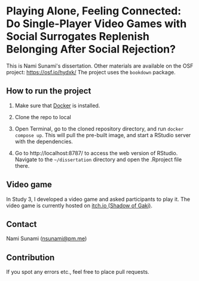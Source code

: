 # Playing Alone, Feeling Connected: Do Single-Player Video Games with Social Surrogates Replenish Belonging After Social Rejection?

This is Nami Sunami's dissertation. Other materials are available on the OSF project: https://osf.io/hydxk/
The project uses the `bookdown` package.

## How to run the project

1. Make sure that [Docker](https://www.docker.com/) is installed.

2. Clone the repo to local

3. Open Terminal, go to the cloned repository directory, and run `docker compose up`. This will pull the pre-built image, and start a RStudio server with the dependencies.

4. Go to http://localhost:8787/ to access the web version of RStudio. Navigate to the `~/dissertation` directory and open the .Rproject file there.

## Video game

In Study 3, I developed a video game and asked participants to play it.
The video game is currently hosted on [itch.io (Shadow of Gaki)](https://nsunami.itch.io/shadow-of-gaki).

## Contact

Nami Sunami (nsunami@pm.me)

## Contribution

If you spot any errors etc., feel free to place pull requests.
